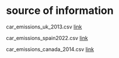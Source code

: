 # source of information

car_emissions_uk_2013.csv [link](https://www.kaggle.com/datasets/mrmorj/car-fuel-emissions)

car_emissions_spain2022.csv [link](https://www.kaggle.com/datasets/mauriciy/car-emissions-spain-2022)

car_emissions_canada_2014.csv [link](https://open.canada.ca/data/en/dataset/98f1a129-f628-4ce4-b24d-6f16bf24dd64/resource/29bcf157-9297-4d6a-9695-dfd816bc32ca)